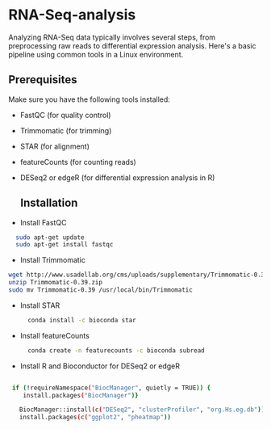 # RNA-Seq-analysis
Analyzing RNA-Seq data typically involves several steps, from preprocessing raw reads to differential expression analysis. Here's a basic pipeline using common tools in a Linux environment.

## Prerequisites
Make sure you have the following tools installed:

* FastQC (for quality control)
* Trimmomatic (for trimming)
* STAR (for alignment)
* featureCounts (for counting reads)
* DESeq2 or edgeR (for differential expression analysis in R)

  ## Installation

* Install FastQC
```bash
  sudo apt-get update
  sudo apt-get install fastqc
```
* Install Trimmomatic

```bash
wget http://www.usadellab.org/cms/uploads/supplementary/Trimmomatic-0.39.zip
unzip Trimmomatic-0.39.zip
sudo mv Trimmomatic-0.39 /usr/local/bin/Trimmomatic
```

* Install STAR

  ```bash
    conda install -c bioconda star
  ```

 * Install featureCounts
   ```bash
     conda create -n featurecounts -c bioconda subread
   ```

*  Install R and Bioconductor for DESeq2 or edgeR 
  
  ```bash
 
   if (!requireNamespace("BiocManager", quietly = TRUE)) {
      install.packages("BiocManager")}
 
     BiocManager::install(c("DESeq2", "clusterProfiler", "org.Hs.eg.db"))
     install.packages(c("ggplot2", "pheatmap"))
 
 ```
